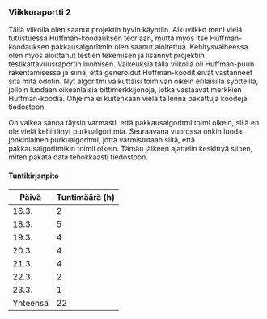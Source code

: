 ### Viikkoraportti 2

Tällä viikolla olen saanut projektin hyvin käyntiin. Alkuviikko meni vielä tutustuessa Huffman-koodauksen teoriaan,
mutta myös itse Huffman-koodauksen pakkausalgoritmin olen saanut aloitettua. Kehitysvaiheessa olen myös aloittanut testien tekemisen ja lisännyt projektiin testikattavuusraportin luomisen. Vaikeuksia tällä viikolla oli Huffman-puun rakentamisessa ja siinä, että generoidut Huffman-koodit eivät vastanneet sitä mitä odotin. Nyt algoritmi vaikuttaisi toimivan oikein erilaisilla syötteillä, jolloin luodaan oikeanlaisia bittimerkkijonoja, jotka vastaavat merkkien Huffman-koodia. Ohjelma ei kuitenkaan vielä tallenna pakattuja koodeja tiedostoon.

On vaikea sanoa täysin varmasti, että pakkausalgoritmi toimi oikein, sillä en ole vielä kehittänyt purkualgoritmia. Seuraavana vuorossa onkin luoda jonkinlainen purkualgoritmi, jotta varmistutaan siitä, että pakkausalgoritmikin toimii oikein.
Tämän jälkeen ajattelin keskittyä siihen, miten pakata data tehokkaasti tiedostoon.


#### Tuntikirjanpito

| Päivä       | Tuntimäärä (h) |
| ----------- | -----------    |
| 16.3.       | 2              |
| 18.3.       | 5              |
| 19.3.       | 4              |
| 20.3.       | 4              |
| 21.3.       | 4              |
| 22.3.       | 2              |
| 23.3.       | 1              |
| Yhteensä    | 22             |